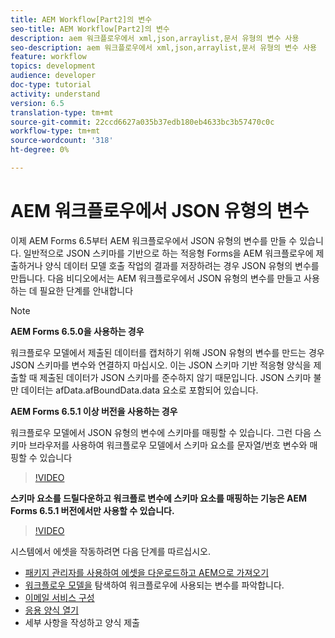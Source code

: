 ```yaml
---
title: AEM Workflow[Part2]의 변수
seo-title: AEM Workflow[Part2]의 변수
description: aem 워크플로우에서 xml,json,arraylist,문서 유형의 변수 사용
seo-description: aem 워크플로우에서 xml,json,arraylist,문서 유형의 변수 사용
feature: workflow
topics: development
audience: developer
doc-type: tutorial
activity: understand
version: 6.5
translation-type: tm+mt
source-git-commit: 22ccd6627a035b37edb180eb4633bc3b57470c0c
workflow-type: tm+mt
source-wordcount: '318'
ht-degree: 0%

---
```


# AEM 워크플로우에서 JSON 유형의 변수

이제 AEM Forms 6.5부터 AEM 워크플로우에서 JSON 유형의 변수를 만들 수 있습니다. 일반적으로 JSON 스키마를 기반으로 하는 적응형 Forms을 AEM 워크플로우에 제출하거나 양식 데이터 모델 호출 작업의 결과를 저장하려는 경우 JSON 유형의 변수를 만듭니다. 다음 비디오에서는 AEM 워크플로우에서 JSON 유형의 변수를 만들고 사용하는 데 필요한 단계를 안내합니다
>[!NOTE]

**AEM Forms 6.5.0을 사용하는 경우**

워크플로우 모델에서 제출된 데이터를 캡처하기 위해 JSON 유형의 변수를 만드는 경우 JSON 스키마를 변수와 연결하지 마십시오. 이는 JSON 스키마 기반 적응형 양식을 제출할 때 제출된 데이터가 JSON 스키마를 준수하지 않기 때문입니다. JSON 스키마 불만 데이터는 afData.afBoundData.data 요소로 포함되어 있습니다.

**AEM Forms 6.5.1 이상 버전을 사용하는 경우**

워크플로우 모델에서 JSON 유형의 변수에 스키마를 매핑할 수 있습니다. 그런 다음 스키마 브라우저를 사용하여 워크플로우 모델에서 스키마 요소를 문자열/번호 변수와 매핑할 수 있습니다

>[!VIDEO](https://video.tv.adobe.com/v/26444?quality=12&learn=on)

**스키마 요소를 드릴다운하고 워크플로 변수에 스키마 요소를 매핑하는 기능은 AEM Forms 6.5.1 버전에서만 사용할 수 있습니다.**

>[!VIDEO](https://video.tv.adobe.com/v/28097?quality=12&learn=on)

시스템에서 에셋을 작동하려면 다음 단계를 따르십시오.

* [패키지 관리자를 사용하여 에셋을 다운로드하고 AEM으로 가져오기](assets/jsonandstringvariable.zip)
* [워크플로우 모델을](http://localhost:4502/editor.html/conf/global/settings/workflow/models/jsonvariable.html) 탐색하여 워크플로우에 사용되는 변수를 파악합니다.
* [이메일 서비스 구성](https://helpx.adobe.com/experience-manager/6-5/sites/administering/using/notification.html#ConfiguringtheMailService)
* [응용 양식 열기](http://localhost:4502/content/dam/formsanddocuments/afbasedonjson/jcr:content?wcmmode=disabled)
* 세부 사항을 작성하고 양식 제출
